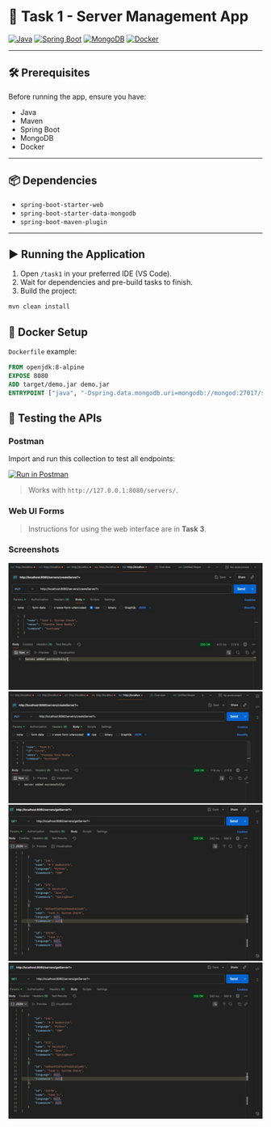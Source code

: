
# 🚀 Task 1 - Server Management App

[![Java](https://img.shields.io/badge/Java-17-blue?logo=java)](https://www.java.com/)
[![Spring Boot](https://img.shields.io/badge/Spring%20Boot-3.0-brightgreen?logo=springboot)](https://spring.io/projects/spring-boot)
[![MongoDB](https://img.shields.io/badge/MongoDB-6.0-green?logo=mongodb)](https://www.mongodb.com/)
[![Docker](https://img.shields.io/badge/Docker-24.0-blue?logo=docker)](https://www.docker.com/)
  

---

## 🛠 Prerequisites

Before running the app, ensure you have:

- Java
- Maven
- Spring Boot
- MongoDB
- Docker

---

## 📦 Dependencies

- `spring-boot-starter-web`
- `spring-boot-starter-data-mongodb`
- `spring-boot-maven-plugin`

---

## ▶️ Running the Application


1. Open `/task1` in your preferred IDE (VS Code).  
2. Wait for dependencies and pre-build tasks to finish.  
3. Build the project:

```bash
mvn clean install
```

## 🐳 Docker Setup

`Dockerfile` example:

```dockerfile
FROM openjdk:8-alpine
EXPOSE 8080
ADD target/demo.jar demo.jar
ENTRYPOINT ["java", "-Dspring.data.mongodb.uri=mongodb://mongod:27017/servers", "-jar", "/demo.jar"]
```

## 🧪 Testing the APIs

### Postman

Import and run this collection to test all endpoints:

[![Run in Postman](https://run.pstmn.io/button.svg)](https://app.getpostman.com/run-collection/5ff40fbad3968a1b28b0)

> Works with `http://127.0.0.1:8080/servers/`.

### Web UI Forms

> Instructions for using the web interface are in **Task 3**.

### Screenshots
![ss](1.jpg)
![ss](2.jpg)
![ss](3.jpg)
![ss](3.jpg)


